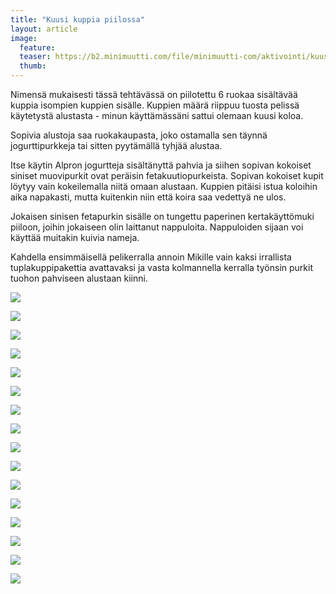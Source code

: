 ```yaml
---
title: "Kuusi kuppia piilossa"
layout: article
image:
  feature:
  teaser: https://b2.minimuutti.com/file/minimuutti-com/aktivointi/kuusi-kuppia-piilossa/DS39554-245px.jpg
  thumb:
---
```


Nimensä mukaisesti tässä tehtävässä on piilotettu 6 ruokaa sisältävää kuppia isompien kuppien sisälle. Kuppien määrä riippuu tuosta pelissä käytetystä alustasta - minun käyttämässäni sattui olemaan kuusi koloa.

Sopivia alustoja saa ruokakaupasta, joko ostamalla sen täynnä jogurttipurkkeja tai sitten pyytämällä tyhjää alustaa.

Itse käytin Alpron jogurtteja sisältänyttä pahvia ja siihen sopivan kokoiset siniset muovipurkit ovat peräisin fetakuutiopurkeista. Sopivan kokoiset kupit löytyy vain kokeilemalla niitä omaan alustaan. Kuppien pitäisi istua koloihin aika napakasti, mutta kuitenkin niin että koira saa vedettyä ne ulos.

Jokaisen sinisen fetapurkin sisälle on tungettu paperinen kertakäyttömuki piiloon, joihin jokaiseen olin laittanut nappuloita. Nappuloiden sijaan voi käyttää muitakin kuivia nameja.

Kahdella ensimmäisellä pelikerralla annoin Mikille vain kaksi irrallista tuplakuppipakettia avattavaksi ja vasta kolmannella kerralla työnsin purkit tuohon pahviseen alustaan kiinni.

![](https://b2.minimuutti.com/file/minimuutti-com/aktivointi/kuusi-kuppia-piilossa/DS39478-800px.jpg)

![](https://b2.minimuutti.com/file/minimuutti-com/aktivointi/kuusi-kuppia-piilossa/DS39511-800px.jpg)

![](https://b2.minimuutti.com/file/minimuutti-com/aktivointi/kuusi-kuppia-piilossa/DS39514-800px.jpg)

![](https://b2.minimuutti.com/file/minimuutti-com/aktivointi/kuusi-kuppia-piilossa/DS39537-800px.jpg)

![](https://b2.minimuutti.com/file/minimuutti-com/aktivointi/kuusi-kuppia-piilossa/DS39554-800px.jpg)

![](https://b2.minimuutti.com/file/minimuutti-com/aktivointi/kuusi-kuppia-piilossa/DS39577-800px.jpg)

![](https://b2.minimuutti.com/file/minimuutti-com/aktivointi/kuusi-kuppia-piilossa/DS39602-800px.jpg)

![](https://b2.minimuutti.com/file/minimuutti-com/aktivointi/kuusi-kuppia-piilossa/DS39604-800px.jpg)

![](https://b2.minimuutti.com/file/minimuutti-com/aktivointi/kuusi-kuppia-piilossa/DS39623-800px.jpg)

![](https://b2.minimuutti.com/file/minimuutti-com/aktivointi/kuusi-kuppia-piilossa/DS39625-800px.jpg)

![](https://b2.minimuutti.com/file/minimuutti-com/aktivointi/kuusi-kuppia-piilossa/DS39675-800px.jpg)

![](https://b2.minimuutti.com/file/minimuutti-com/aktivointi/kuusi-kuppia-piilossa/DS39722-800px.jpg)

![](https://b2.minimuutti.com/file/minimuutti-com/aktivointi/kuusi-kuppia-piilossa/DS39751-800px.jpg)

![](https://b2.minimuutti.com/file/minimuutti-com/aktivointi/kuusi-kuppia-piilossa/DS39770-800px.jpg)

![](https://b2.minimuutti.com/file/minimuutti-com/aktivointi/kuusi-kuppia-piilossa/DS39803-800px.jpg)

![](https://b2.minimuutti.com/file/minimuutti-com/aktivointi/kuusi-kuppia-piilossa/DS39839-800px.jpg)
